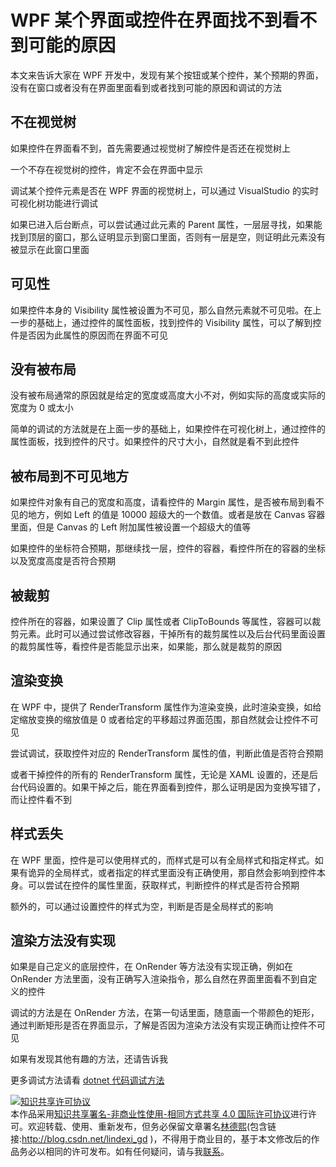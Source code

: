 
# WPF 某个界面或控件在界面找不到看不到可能的原因

本文来告诉大家在 WPF 开发中，发现有某个按钮或某个控件，某个预期的界面，没有在窗口或者没有在界面里面看到或者找到可能的原因和调试的方法

<!--more-->



<!-- 发布 -->

## 不在视觉树

如果控件在界面看不到，首先需要通过视觉树了解控件是否还在视觉树上

一个不存在视觉树的控件，肯定不会在界面中显示

调试某个控件元素是否在 WPF 界面的视觉树上，可以通过 VisualStudio 的实时可视化树功能进行调试

如果已进入后台断点，可以尝试通过此元素的 Parent 属性，一层层寻找，如果能找到顶层的窗口，那么证明显示到窗口里面，否则有一层是空，则证明此元素没有被显示在此窗口里面

## 可见性

如果控件本身的 Visibility 属性被设置为不可见，那么自然元素就不可见啦。在上一步的基础上，通过控件的属性面板，找到控件的 Visibility 属性，可以了解到控件是否因为此属性的原因而在界面不可见

## 没有被布局

没有被布局通常的原因就是给定的宽度或高度大小不对，例如实际的高度或实际的宽度为 0 或太小

简单的调试的方法就是在上面一步的基础上，如果控件在可视化树上，通过控件的属性面板，找到控件的尺寸。如果控件的尺寸大小，自然就是看不到此控件

## 被布局到不可见地方

如果控件对象有自己的宽度和高度，请看控件的 Margin 属性，是否被布局到看不见的地方，例如 Left 的值是 10000 超级大的一个数值。或者是放在 Canvas 容器里面，但是 Canvas 的 Left 附加属性被设置一个超级大的值等

如果控件的坐标符合预期，那继续找一层，控件的容器，看控件所在的容器的坐标以及宽度高度是否符合预期

## 被裁剪

控件所在的容器，如果设置了 Clip 属性或者 ClipToBounds 等属性，容器可以裁剪元素。此时可以通过尝试修改容器，干掉所有的裁剪属性以及后台代码里面设置的裁剪属性等，看控件是否能显示出来，如果能，那么就是裁剪的原因

## 渲染变换

在 WPF 中，提供了 RenderTransform 属性作为渲染变换，此时渲染变换，如给定缩放变换的缩放值是 0 或者给定的平移超过界面范围，那自然就会让控件不可见

尝试调试，获取控件对应的 RenderTransform 属性的值，判断此值是否符合预期

或者干掉控件的所有的 RenderTransform 属性，无论是 XAML 设置的，还是后台代码设置的。如果干掉之后，能在界面看到控件，那么证明是因为变换写错了，而让控件看不到

## 样式丢失

在 WPF 里面，控件是可以使用样式的，而样式是可以有全局样式和指定样式。如果有诡异的全局样式，或者指定的样式里面没有正确使用，那自然会影响到控件本身。可以尝试在控件的属性里面，获取样式，判断控件的样式是否符合预期

额外的，可以通过设置控件的样式为空，判断是否是全局样式的影响

## 渲染方法没有实现

如果是自己定义的底层控件，在 OnRender 等方法没有实现正确，例如在 OnRender 方法里面，没有正确写入渲染指令，那么自然在界面里面看不到自定义的控件

调试的方法是在 OnRender 方法，在第一句话里面，随意画一个带颜色的矩形，通过判断矩形是否在界面显示，了解是否因为渲染方法没有实现正确而让控件不可见

如果有发现其他有趣的方法，还请告诉我

更多调试方法请看 [dotnet 代码调试方法](https://blog.lindexi.com/post/dotnet-%E4%BB%A3%E7%A0%81%E8%B0%83%E8%AF%95%E6%96%B9%E6%B3%95.html)





<a rel="license" href="http://creativecommons.org/licenses/by-nc-sa/4.0/"><img alt="知识共享许可协议" style="border-width:0" src="https://licensebuttons.net/l/by-nc-sa/4.0/88x31.png" /></a><br />本作品采用<a rel="license" href="http://creativecommons.org/licenses/by-nc-sa/4.0/">知识共享署名-非商业性使用-相同方式共享 4.0 国际许可协议</a>进行许可。欢迎转载、使用、重新发布，但务必保留文章署名[林德熙](http://blog.csdn.net/lindexi_gd)(包含链接:http://blog.csdn.net/lindexi_gd )，不得用于商业目的，基于本文修改后的作品务必以相同的许可发布。如有任何疑问，请与我[联系](mailto:lindexi_gd@163.com)。